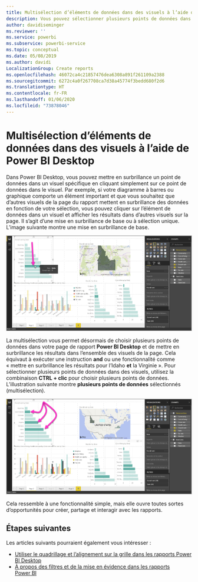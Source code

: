 ```yaml
---
title: Multisélection d’éléments de données dans des visuels à l’aide de Power BI Desktop
description: Vous pouvez sélectionner plusieurs points de données dans des visuels Power BI Desktop à l’aide de la combinaison CTRL+clic
author: davidiseminger
ms.reviewer: ''
ms.service: powerbi
ms.subservice: powerbi-service
ms.topic: conceptual
ms.date: 05/08/2019
ms.author: davidi
LocalizationGroup: Create reports
ms.openlocfilehash: 46072ca4c21857476dea6308a891f261109a2388
ms.sourcegitcommit: 6272c4a0f267708ca7d38a45774f3bedd680f2d6
ms.translationtype: HT
ms.contentlocale: fr-FR
ms.lasthandoff: 01/06/2020
ms.locfileid: "73878046"
---
```

# <a name="multi-select-data-elements-in-visuals-using-power-bi-desktop"></a>Multisélection d’éléments de données dans des visuels à l’aide de Power BI Desktop

Dans Power BI Desktop, vous pouvez mettre en surbrillance un point de données dans un visuel spécifique en cliquant simplement sur ce point de données dans le visuel. Par exemple, si votre diagramme à barres ou graphique comporte un élément important et que vous souhaitez que d’autres visuels de la page du rapport mettent en surbrillance des données en fonction de votre sélection, vous pouvez cliquer sur l’élément de données dans un visuel et afficher les résultats dans d’autres visuels sur la page. Il s’agit d’une mise en surbrillance de base ou à sélection unique. L’image suivante montre une mise en surbrillance de base. 

![Point de données unique sélectionné](media/desktop-multi-select/multi-select_01.png)

La multisélection vous permet désormais de choisir plusieurs points de données dans votre page de rapport **Power BI Desktop** et de mettre en surbrillance les résultats dans l’ensemble des visuels de la page. Cela équivaut à exécuter une instruction **and** ou une fonctionnalité comme « mettre en surbrillance les résultats pour l’Idaho **et** la Virginie ». Pour sélectionner plusieurs points de données dans des visuels, utilisez la combinaison **CTRL + clic** pour choisir plusieurs points de données. L’illustration suivante montre **plusieurs points de données** sélectionnés (multisélection).

![Plusieurs points de données sélectionnés](media/desktop-multi-select/multi-select_02.png)

Cela ressemble à une fonctionnalité simple, mais elle ouvre toutes sortes d’opportunités pour créer, partage et interagir avec les rapports. 

## <a name="next-steps"></a>Étapes suivantes

Les articles suivants pourraient également vous intéresser :

* [Utiliser le quadrillage et l’alignement sur la grille dans les rapports Power BI Desktop](desktop-gridlines-snap-to-grid.md)
* [À propos des filtres et de la mise en évidence dans les rapports Power BI](power-bi-reports-filters-and-highlighting.md)

